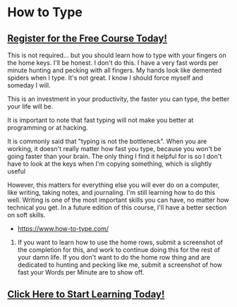 # How to Type
##  [Register for the Free Course Today!](https://roppers.thinkific.com/courses/computing-fundamentals)
This is not required... but you should learn how to type with your fingers on the home keys. I'll be honest. I don't do this. I have a very fast words per minute hunting and pecking with all fingers. My hands look like demented spiders when I type. It's not great. I know I should force myself and someday I will.

This is an investment in your productivity, the faster you can type, the better your life will be. 

It is important to note that fast typing will not make you better at programming or at hacking.

It is commonly said that "typing is not the bottleneck". When you are working, it doesn't really matter how fast you type, because you won't be going faster than your brain. The only thing I find it helpful for is so I don't have to look at the keys when I'm copying something, which is slightly useful

However, this matters for everything else you will ever do on a computer, like writing, taking notes, and journaling. I'm still learning how to do this well. Writing is one of the most important skills you can have, no matter how technical you get. In a future edition of this course, I'll have a better section on soft skills. 

* <https://www.how-to-type.com/>
1. If you want to learn how to use the home rows, submit a screenshot of the completion for this, and work to continue doing this for the rest of your damn life. If you don't want to do the home row thing and are dedicated to hunting and pecking like me, submit a screenshot of how fast your Words per Minute are to show off. 


##  [Click Here to Start Learning Today!](https://roppers.thinkific.com/courses/computing-fundamentals)
